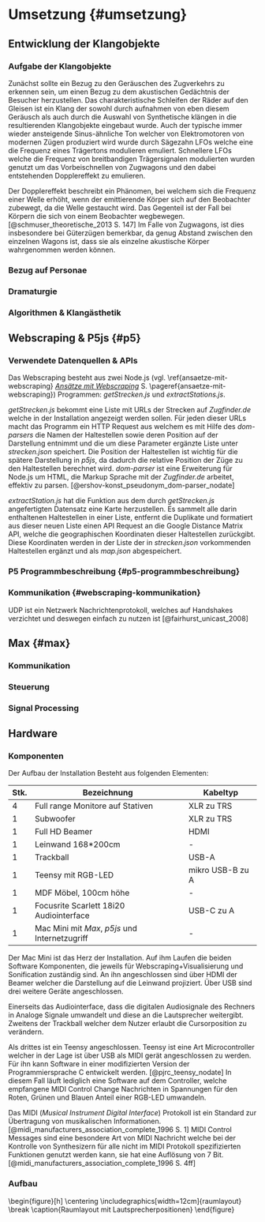 # Umsetzung {#umsetzung}

## Entwicklung der Klangobjekte

### Aufgabe der Klangobjekte

Zunächst sollte ein Bezug zu den Geräuschen des Zugverkehrs zu erkennen sein, um einen Bezug zu dem akustischen Gedächtnis der Besucher herzustellen. Das charakteristische Schleifen der Räder auf den Gleisen ist ein Klang der sowohl durch aufnahmen von eben diesem Geräusch als auch durch die Auswahl von Synthetische klängen in die resultierenden Klangobjekte eingebaut wurde. Auch der typische immer wieder ansteigende Sinus-ähnliche Ton welcher von Elektromotoren von modernen Zügen produziert wird wurde durch Sägezahn LFOs welche eine die Frequenz eines Trägertons modulieren emuliert. Schnellere LFOs welche die Frequenz von breitbandigen Trägersignalen modulierten wurden genutzt um das Vorbeischnellen von Zugwagons und den dabei entstehenden Dopplereffekt zu emulieren. 

Der Dopplereffekt beschreibt ein Phänomen, bei welchem sich die Frequenz einer Welle erhöht, wenn der emittierende Körper sich auf den Beobachter zubewegt, da die Welle gestaucht wird. Das Gegenteil ist der Fall bei Körpern die sich von einem Beobachter wegbewegen. [@schmuser_theoretische_2013 S. 147] Im Falle von Zugwagons, ist dies insbesondere bei Güterzügen bemerkbar, da genug Abstand zwischen den einzelnen Wagons ist, dass sie als einzelne akustische Körper wahrgenommen werden können.

### Bezug auf Personae

### Dramaturgie

### Algorithmen & Klangästhetik

## Webscraping & P5js {#p5}

### Verwendete Datenquellen & APIs

Das Webscraping besteht aus zwei Node.js (vgl. \ref{ansaetze-mit-webscraping} [*Ansätze mit Webscraping*](#ansaetze-mit-webscraping) S. \pageref{ansaetze-mit-webscraping}) Programmen: *getStrecken.js* und *extractStations.js*.

*getStrecken.js* bekommt eine Liste mit URLs der Strecken auf *Zugfinder.de* welche in der Installation angezeigt werden sollen. Für jeden dieser URLs macht das Programm ein HTTP Request aus welchem es mit Hilfe des *dom-parsers* die Namen der Haltestellen sowie deren Position auf der Darstellung entnimmt und die um diese Parameter ergänzte Liste unter *strecken.json* speichert. Die Position der Haltestellen ist wichtig für die spätere Darstellung in *p5js*, da dadurch die relative Position der Züge zu den Haltestellen berechnet wird. *dom-parser* ist eine Erweiterung für Node.js um HTML, die Markup Sprache mit der *Zugfinder.de* arbeitet, effektiv zu parsen. [@ershov-konst_pseudonym_dom-parser_nodate]

*extractStation.js* hat die Funktion aus dem durch *getStrecken.js* angefertigten Datensatz eine Karte herzustellen. Es sammelt alle darin enthaltenen Haltestellen in einer Liste, entfernt die Duplikate und formatiert aus dieser neuen Liste einen API Request an die Google Distance Matrix API, welche die geographischen Koordinaten dieser Haltestellen zurückgibt. Diese Koordinaten werden in der Liste der in *strecken.json* vorkommenden Haltestellen ergänzt und als *map.json* abgespeichert.

### P5 Programmbeschreibung  {#p5-programmbeschreibung}

### Kommunikation {#webscraping-kommunikation}

UDP ist ein Netzwerk Nachrichtenprotokoll, welches auf Handshakes verzichtet und deswegen einfach zu nutzen ist [@fairhurst_unicast_2008]

## Max {#max}

### Kommunikation

### Steuerung

### Signal Processing

## Hardware

### Komponenten

Der Aufbau der Installation Besteht aus folgenden Elementen:

| Stk. | Bezeichnung                                    | Kabeltyp         |
| ---- | ---------------------------------------------- | ---------------- |
| 4    | Full range Monitore auf Stativen               | XLR zu TRS       |
| 1    | Subwoofer                                      | XLR zu TRS       |
| 1    | Full HD Beamer                                 | HDMI             |
| 1    | Leinwand 168*200cm                             | -                |
| 1    | Trackball                                      | USB-A            |
| 1    | Teensy mit RGB-LED                             | mikro USB-B zu A |
| 1    | MDF Möbel, 100cm höhe                          | -                |
| 1    | Focusrite Scarlett 18i20 Audiointerface        | USB-C zu A       |
| 1    | Mac Mini mit *Max*, *p5js* und Internetzugriff | -                |

Der Mac Mini ist das Herz der Installation. Auf ihm Laufen die beiden Software Komponenten, die jeweils für Webscraping+Visualisierung und Sonification zuständig sind. An ihn angeschlossen sind über HDMI der Beamer welcher die Darstellung auf die Leinwand projiziert. Über USB sind drei weitere Geräte angeschlossen.

Einerseits das Audiointerface, dass die digitalen Audiosignale des Rechners in Analoge Signale umwandelt und diese an die Lautsprecher weitergibt. Zweitens der Trackball welcher dem Nutzer erlaubt die Cursorposition zu verändern.

Als drittes ist ein Teensy angeschlossen. Teensy ist eine Art Microcontroller welcher in der Lage ist über USB als MIDI gerät angeschlossen zu werden. Für ihn kann Software in einer modifizierten Version der Programmiersprache C entwickelt werden. [@pjrc_teensy_nodate] In diesem Fall läuft lediglich eine Software auf dem Controller, welche empfangene MIDI Control Change Nachrichten in Spannungen für den Roten, Grünen und Blauen Anteil einer RGB-LED umwandeln. 

Das MIDI (*Musical Instrument Digital Interface*) Protokoll ist ein Standard zur Übertragung von musikalischen Informationen. [@midi_manufacturers_association_complete_1996 S. 1] MIDI Control Messages sind eine besondere Art von MIDI Nachricht welche bei der Kontrolle von Synthesizern für alle nicht im MIDI Protokoll spezifizierten Funktionen genutzt werden kann, sie hat eine Auflösung von 7 Bit. [@midi_manufacturers_association_complete_1996 S. 4ff]

### Aufbau

\begin{figure}[h]
\centering
\includegraphics[width=12cm]{raumlayout}
\break
\caption{Raumlayout mit Lautsprecherpositionen}
\end{figure}



